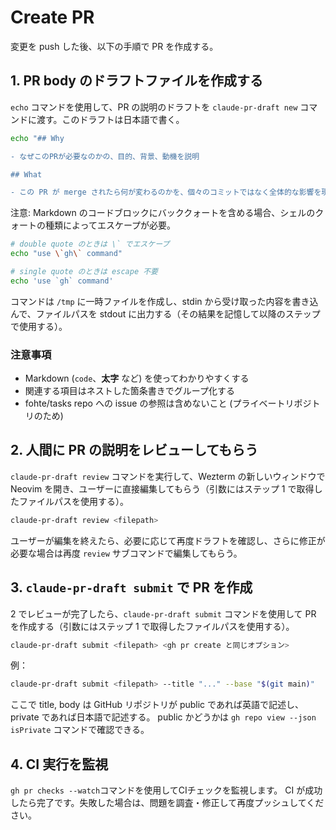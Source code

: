 # Create PR

変更を push した後、以下の手順で PR を作成する。

## 1. PR body のドラフトファイルを作成する

`echo` コマンドを使用して、PR の説明のドラフトを `claude-pr-draft new` コマンドに渡す。このドラフトは日本語で書く。

```bash
echo "## Why

- なぜこのPRが必要なのかの、目的、背景、動機を説明

## What

- この PR が merge されたら何が変わるのかを、個々のコミットではなく全体的な影響を現在形で記述" | claude-pr-draft new
```

注意: Markdown のコードブロックにバッククォートを含める場合、シェルのクォートの種類によってエスケープが必要。

```bash
# double quote のときは \` でエスケープ
echo "use \`gh\` command"

# single quote のときは escape 不要
echo 'use `gh` command'
```


コマンドは `/tmp` に一時ファイルを作成し、stdin から受け取った内容を書き込んで、ファイルパスを stdout に出力する（その結果を記憶して以降のステップで使用する）。

### 注意事項

- Markdown (`code`、**太字** など) を使ってわかりやすくする
- 関連する項目はネストした箇条書きでグループ化する
- fohte/tasks repo への issue の参照は含めないこと (プライベートリポジトリのため)

## 2. 人間に PR の説明をレビューしてもらう

`claude-pr-draft review` コマンドを実行して、Wezterm の新しいウィンドウで Neovim を開き、ユーザーに直接編集してもらう（引数にはステップ 1 で取得したファイルパスを使用する）。

```bash
claude-pr-draft review <filepath>
```

ユーザーが編集を終えたら、必要に応じて再度ドラフトを確認し、さらに修正が必要な場合は再度 `review` サブコマンドで編集してもらう。

## 3. `claude-pr-draft submit` で PR を作成

2 でレビューが完了したら、`claude-pr-draft submit` コマンドを使用して PR を作成する（引数にはステップ 1 で取得したファイルパスを使用する）。

```bash
claude-pr-draft submit <filepath> <gh pr create と同じオプション>
```

例：
```bash
claude-pr-draft submit <filepath> --title "..." --base "$(git main)"
```

ここで title, body は GitHub リポジトリが public であれば英語で記述し、private であれば日本語で記述する。
public かどうかは `gh repo view --json isPrivate` コマンドで確認できる。

## 4. CI 実行を監視

`gh pr checks --watch`コマンドを使用してCIチェックを監視します。
CI が成功したら完了です。失敗した場合は、問題を調査・修正して再度プッシュしてください。
